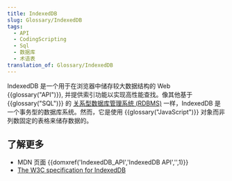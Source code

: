 ```yaml
---
title: IndexedDB
slug: Glossary/IndexedDB
tags:
  - API
  - CodingScripting
  - Sql
  - 数据库
  - 术语表
translation_of: Glossary/IndexedDB
---
```

IndexedDB 是一个用于在浏览器中储存较大数据结构的 Web {{glossary("API")}}, 并提供索引功能以实现高性能查找。像其他基于 {{glossary("SQL")}} 的 [关系型数据库管理系统 (RDBMS)](https://en.wikipedia.org/wiki/Relational_database_management_system) 一样，IndexedDB 是一个事务型的数据库系统。然而，它是使用 {{glossary("JavaScript")}} 对象而非列数固定的表格来储存数据的。

## 了解更多

- MDN 页面 {{domxref('IndexedDB_API','IndexedDB API','',1)}}
- [The W3C specification for IndexedDB](https://w3c.github.io/IndexedDB/)
